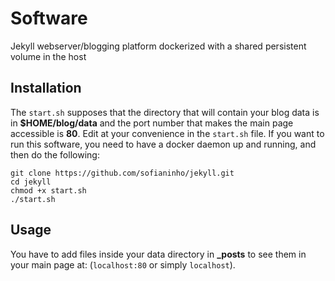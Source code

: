 # Software
Jekyll webserver/blogging platform dockerized with a shared persistent volume in the host

## Installation

The `start.sh` supposes that the directory that will contain your blog data is in **$HOME/blog/data** and the port number that makes the main page accessible is **80**. Edit at your convenience in the `start.sh` file. 
If you want to run this software, you need to have a docker daemon up and running, and then do the following:
```
git clone https://github.com/sofianinho/jekyll.git
cd jekyll
chmod +x start.sh
./start.sh
```

## Usage

You have to add files inside your data directory in **_posts** to see them in your main page at: (`localhost:80` or simply `localhost`).

